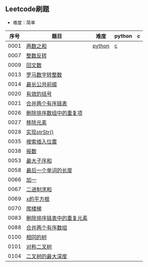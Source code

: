 ## Leetcode刷题 
* 难度：简单

|序号|题目|难度|python|c|
|---|---|---|---|---|
|0001|<a href="https://leetcode-cn.com/problems/two-sum/">两数之和</a>|<a href="https://github.com/hhe0/leetcode/blob/master/Easy/0001/python/Solution.py">python</a>|<a href="https://github.com/hhe0/leetcode/blob/master/Easy/0001/python/Solution.c">c</a>|
|0007|<a href="https://leetcode-cn.com/problems/reverse-integer/">整数反转</a>|||
|0009|<a href="https://leetcode-cn.com/problems/palindrome-number/">回文数</a>|||
|0013|<a href="https://leetcode-cn.com/problems/roman-to-integer/">罗马数字转整数</a>|||
|0014|<a href="https://leetcode-cn.com/problems/longest-common-prefix/">最长公共前缀</a>|||
|0020|<a href="https://leetcode-cn.com/problems/valid-parentheses/">有效的括号</a>|||
|0021|<a href="https://leetcode-cn.com/problems/merge-two-sorted-lists/">合并两个有序链表</a>|||
|0026|<a href="https://leetcode-cn.com/problems/remove-duplicates-from-sorted-array/">删除排序数组中的重复项</a>|||
|0027|<a href="https://leetcode-cn.com/problems/remove-element/">移除元素</a>|||
|0028|<a href="https://leetcode-cn.com/problems/implement-strstr/">实现strStr()</a>|||
|0035|<a href="https://leetcode-cn.com/problems/search-insert-position/">搜索插入位置</a>|||
|0038|<a href="https://leetcode-cn.com/problems/count-and-say/">报数</a>|||
|0053|<a href="https://leetcode-cn.com/problems/maximum-subarray/">最大子序和</a>|||
|0058|<a href="https://leetcode-cn.com/problems/length-of-last-word/">最后一个单词的长度</a>|||
|0066|<a href="https://leetcode-cn.com/problems/plus-one/">加一</a>|||
|0067|<a href="https://leetcode-cn.com/problems/add-binary/">二进制求和</a>|||
|0069|<a href="https://leetcode-cn.com/problems/sqrtx/">x的平方根</a>|||
|0070|<a href="https://leetcode-cn.com/problems/climbing-stairs/">爬楼梯</a>|||
|0083|<a href="https://leetcode-cn.com/problems/remove-duplicates-from-sorted-list/">删除排序链表中的重复元素</a>|||
|0088|<a href="https://leetcode-cn.com/problems/merge-sorted-array/">合并两个有序数组</a>|||
|0100|<a href="https://leetcode-cn.com/problems/same-tree/">相同的树</a>|||
|0101|<a href="https://leetcode-cn.com/problems/symmetric-tree/">对称二叉树</a>|||
|0104|<a href="https://leetcode-cn.com/problems/maximum-depth-of-binary-tree/">二叉树的最大深度</a>|||